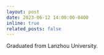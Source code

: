 ```yaml
---
layout: post
date: 2023-06-12 14:00:00-0400
inline: true
related_posts: false
---
```

Graduated from Lanzhou University.
